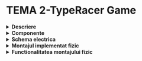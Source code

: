 # TEMA 2-TypeRacer Game

<details>
  <summary><b>Descriere</b></summary>

  ## 
-	In cadrul acestei teme am simulat un joc asemanator cu TypeRacer.
  


##
</details>


<details> 
  <summary><b>Componente</b></summary>
  
  ## 
  

 - Arduino UNO (ATmega328P microcontroller)

 - 1x LED RGB (pentru a semnaliza dacă cuvântul corect e scris greșit sau nu)

 - 2x Butoane (pentru start/stop rundă și pentru selectarea dificultății)

 - 5x Rezistoare (3x 220/330 ohm, 2x 1000 ohm)

 - Breadbord

 - Fire de legătură


  ##
</details>


<details>
  <summary> <b> Schema electrica </b> </summary>

  ## Schema electrica realizata in Wokwi
  
![tema_2_robotica](https://github.com/user-attachments/assets/aadf964f-98e6-4d83-af0d-7aaed243044e)


  ##
</details>


<details>
  <summary> <b> Montajul implementat fizic </b> </summary>
  
  ## 



##
</details>


<details>
  <summary> <b> Functionalitatea montajului fizic </b> </summary>

  ## 
  
  
  
  ##
</details>
